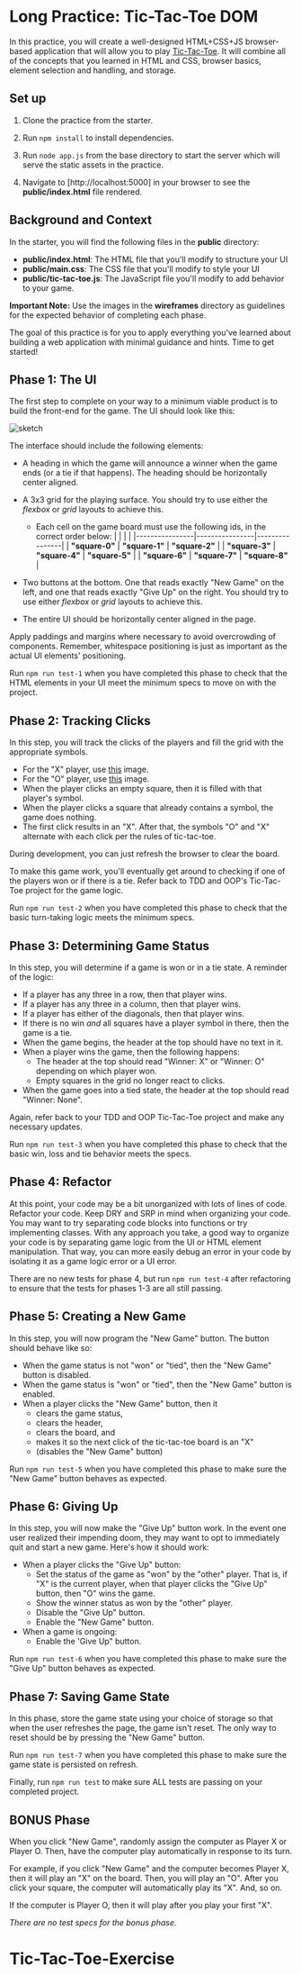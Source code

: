 # Long Practice: Tic-Tac-Toe DOM

In this practice, you will create a well-designed HTML+CSS+JS browser-based
application that will allow you to play [Tic-Tac-Toe][tic-tac-toe]. It will
combine all of the concepts that you learned in HTML and CSS, browser basics,
element selection and handling, and storage.

## Set up

1. Clone the practice from the starter.

2. Run `npm install` to install dependencies.

3. Run `node app.js` from the base directory to start the server which will
serve the static assets in the practice.

4. Navigate to [http://localhost:5000] in your browser to see the
__public/index.html__ file rendered.


## Background and Context

In the starter, you will find the following files in the __public__ directory:

* __public/index.html__: The HTML file that you'll modify to structure your UI
* __public/main.css__: The CSS file that you'll modify to style your UI
* __public/tic-tac-toe.js__: The JavaScript file you'll modify to add behavior
  to your game.

**Important Note:** Use the images in the __wireframes__ directory as guidelines
for the expected behavior of completing each phase.

The goal of this practice is for you to apply everything you've learned about
building a web application with minimal guidance and hints. Time to get started!

## Phase 1: The UI

The first step to complete on your way to a minimum viable product is to
build the front-end for the game. The UI should look like this:

![sketch]

The interface should include the following elements:

* A heading in which the game will announce a winner when the game ends
  (or a tie if that happens). The heading should be horizontally center aligned.
* A 3x3 grid for the playing surface. You should try to use either the
  _flexbox_ or _grid_ layouts to achieve this.
    * Each cell on the game board must use the following ids, in the correct order below:
        |                |                |                |
        |----------------|----------------|----------------|
        | __"square-0"__ | __"square-1"__ | __"square-2"__ |
        | __"square-3"__ | __"square-4"__ | __"square-5"__ |
        | __"square-6"__ | __"square-7"__ | __"square-8"__ |

* Two buttons at the bottom. One that reads exactly "New Game" on the left, and
  one that reads exactly "Give Up" on the right. You should try to use either
  _flexbox_ or _grid_ layouts to achieve this.
* The entire UI should be horizontally center aligned in the page.

Apply paddings and margins where necessary to avoid overcrowding of components.
Remember, whitespace positioning is just as important as the actual UI elements'
positioning.

Run `npm run test-1` when you have completed this phase to check that the HTML
elements in your UI meet the minimum specs to move on with the project.

## Phase 2: Tracking Clicks

In this step, you will track the clicks of the players and fill the grid with
the appropriate symbols.

* For the "X" player, use [this][X] image.
* For the "O" player, use [this][O] image.
* When the player clicks an empty square, then it is filled with that player's
  symbol.
* When the player clicks a square that already contains a symbol, the game does
  nothing.
* The first click results in an "X". After that, the symbols "O" and "X"
  alternate with each click per the rules of tic-tac-toe.

During development, you can just refresh the browser to clear the board.

To make this game work, you'll eventually get around to checking if one of the
players won or if there is a tie. Refer back to TDD and OOP's Tic-Tac-Toe project
for the game logic.

Run `npm run test-2` when you have completed this phase to check that the basic turn-taking logic meets the minimum specs.

## Phase 3: Determining Game Status

In this step, you will determine if a game is won or in a tie state. A
reminder of the logic:

* If a player has any three in a row, then that player wins.
* If a player has any three in a column, then that player wins.
* If a player has either of the diagonals, then that player wins.
* If there is no win _and_ all squares have a player symbol in there, then
  the game is a tie.
* When the game begins, the header at the top should have no text in it.
* When a player wins the game, then the following happens:
  * The header at the top should read "Winner: X" or "Winner: O" depending on
    which player won.
  * Empty squares in the grid no longer react to clicks.
* When the game goes into a tied state, the header at the top should read
  "Winner: None".

Again, refer back to your TDD and OOP Tic-Tac-Toe project and make any necessary
updates.

Run `npm run test-3` when you have completed this phase to check that the basic win, loss and tie behavior meets the specs.

## Phase 4: Refactor

At this point, your code may be a bit unorganized with lots of lines of code.
Refactor your code. Keep DRY and SRP in mind when organizing your code. You may
want to try separating code blocks into functions or try implementing classes.
With any approach you take, a good way to organize your code is by separating
game logic from the UI or HTML element manipulation. That way, you can more
easily debug an error in your code by isolating it as a game logic error or a UI
error.

There are no new tests for phase 4, but run `npm run test-4` after refactoring
to ensure that the tests for phases 1-3 are all still passing.

## Phase 5: Creating a New Game

In this step, you will now program the "New Game" button. The button should
behave like so:

* When the game status is not "won" or "tied", then the "New Game" button is
  disabled.
* When the game status is "won" or "tied", then the "New Game" button is
  enabled.
* When a player clicks the "New Game" button, then it
  * clears the game status,
  * clears the header,
  * clears the board, and
  * makes it so the next click of the tic-tac-toe board is an "X"
  * (disables the "New Game" button)

Run `npm run test-5` when you have completed this phase to make sure the "New Game"
button behaves as expected.

## Phase 6: Giving Up

In this step, you will now make the "Give Up" button work. In the event one
user realized their impending doom, they may want to opt to immediately quit
and start a new game. Here's how it should work:

* When a player clicks the "Give Up" button:
  * Set the status of the game as "won" by the "other" player. That is, if "X"
    is the current player, when that player clicks the "Give Up" button, then
    "O" wins the game.
  * Show the winner status as won by the "other" player.
  * Disable the "Give Up" button.
  * Enable the "New Game" button.
* When a game is ongoing:
  * Enable the 'Give Up" button.

Run `npm run test-6` when you have completed this phase to make sure the "Give Up"
button behaves as expected.

## Phase 7: Saving Game State

In this phase, store the game state using your choice of storage so that when
the user refreshes the page, the game isn't reset. The only way to reset should
be by pressing the "New Game" button.

Run `npm run test-7` when you have completed this phase to make sure the game
state is persisted on refresh.

Finally, run `npm run test` to make sure ALL tests are passing on your completed
project.

## BONUS Phase

When you click "New Game", randomly assign the computer as Player X or Player O.
Then, have the computer play automatically in response to its turn.

For example, if you click "New Game" and the computer becomes Player X, then it
will play an "X" on the board. Then, you will play an "O". After you click your
square, the computer will automatically play its "X". And, so on.

If the computer is Player O, then it will play after you play your first "X".

_There are no test specs for the bonus phase._

[tic-tac-toe]: https://en.wikipedia.org/wiki/Tic-tac-toe
[sketch]: https://assets.aaonline.io/Module-DOM-API/formative-project-tic-tac-toe/ui-design.svg
[X]: https://assets.aaonline.io/Module-DOM-API/formative-project-tic-tac-toe/player-x.svg
[O]: https://assets.aaonline.io/Module-DOM-API/formative-project-tic-tac-toe/player-o.svg
# Tic-Tac-Toe-Exercise
